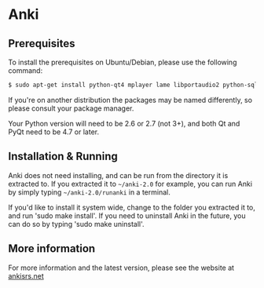 Anki
====

Prerequisites
-------------

To install the prerequisites on Ubuntu/Debian, please use the following
command:

```bash
$ sudo apt-get install python-qt4 mplayer lame libportaudio2 python-sqlalchemy
```

If you're on another distribution the packages may be named differently, so
please consult your package manager.

Your Python version will need to be 2.6 or 2.7 (not 3+), and both Qt and PyQt
need to be 4.7 or later.

Installation & Running
----------------------

Anki does not need installing, and can be run from the directory it is
extracted to. If you extracted it to `~/anki-2.0` for example, you can run Anki
by simply typing `~/anki-2.0/runanki` in a terminal.

If you'd like to install it system wide, change to the folder you extracted it
to, and run 'sudo make install'. If you need to uninstall Anki in the future,
you can do so by typing 'sudo make uninstall'.

More information
----------------

For more information and the latest version, please see the website at 
[ankisrs.net](http://ankisrs.net/)
